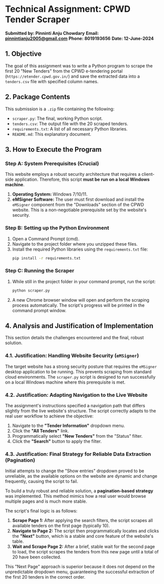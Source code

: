 # Technical Assignment: CPWD Tender Scraper

**Submitted by: Pinninti Anju Chowdary**
**Email: pinnintianju2005@gmail.com**
**Phone: 8019193656**
**Date: 12-June-2024**

## 1. Objective

The goal of this assignment was to write a Python program to scrape the first 20 "New Tenders" from the CPWD e-tendering portal (`https://etender.cpwd.gov.in/`) and save the extracted data into a `tenders.csv` file with specified column names.

## 2. Package Contents

This submission is a `.zip` file containing the following:
*   `scraper.py`: The final, working Python script.
*   `tenders.csv`: The output file with the 20 scraped tenders.
*   `requirements.txt`: A list of all necessary Python libraries.
*   `README.md`: This explanatory document.

## 3. How to Execute the Program

### Step A: System Prerequisites (Crucial)

This website employs a robust security architecture that requires a client-side application. Therefore, this script **must be run on a local Windows machine**.

1.  **Operating System:** Windows 7/10/11.
2.  **eMSigner Software:** The user must first download and install the `eMSigner` component from the "Downloads" section of the CPWD website. This is a non-negotiable prerequisite set by the website's security.

### Step B: Setting up the Python Environment

1.  Open a Command Prompt (cmd).
2.  Navigate to the project folder where you unzipped these files.
3.  Install the required Python libraries using the `requirements.txt` file:
    ```bash
    pip install -r requirements.txt
    ```

### Step C: Running the Scraper

1.  While still in the project folder in your command prompt, run the script:
    ```bash
    python scraper.py
    ```
2.  A new Chrome browser window will open and perform the scraping process automatically. The script's progress will be printed in the command prompt window.

## 4. Analysis and Justification of Implementation

This section details the challenges encountered and the final, robust solution.

### 4.1. Justification: Handling Website Security (`eMSigner`)

The target website has a strong security posture that requires the `eMSigner` desktop application to be running. This prevents scraping from standard cloud environments. The `scraper.py` script is designed to run successfully on a local Windows machine where this prerequisite is met.

### 4.2. Justification: Adapting Navigation to the Live Website

The assignment's instructions specified a navigation path that differs slightly from the live website's structure. The script correctly adapts to the real user workflow to achieve the objective:
1.  Navigate to the **"Tender Information"** dropdown menu.
2.  Click the **"All Tenders"** link.
3.  Programmatically select **"New Tenders"** from the "Status" filter.
4.  Click the **"Search"** button to apply the filter.

### 4.3. Justification: Final Strategy for Reliable Data Extraction (Pagination)

Initial attempts to change the "Show entries" dropdown proved to be unreliable, as the available options on the website are dynamic and change frequently, causing the script to fail.

To build a truly robust and reliable solution, a **pagination-based strategy** was implemented. This method mimics how a real user would browse multiple pages and is much more stable.

The script's final logic is as follows:
1.  **Scrape Page 1:** After applying the search filters, the script scrapes all available tenders on the first page (typically 10).
2.  **Navigate to Page 2:** The script then programmatically locates and clicks the **"Next"** button, which is a stable and core feature of the website's table.
3.  **Wait and Scrape Page 2:** After a brief, stable wait for the second page to load, the script scrapes the tenders from this new page until a total of 20 have been collected.

This "Next Page" approach is superior because it does not depend on the unpredictable dropdown menu, guaranteeing the successful extraction of the first 20 tenders in the correct order.
